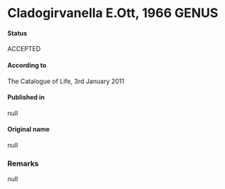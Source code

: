 # Cladogirvanella E.Ott, 1966 GENUS

#### Status
ACCEPTED

#### According to
The Catalogue of Life, 3rd January 2011

#### Published in
null

#### Original name
null

### Remarks
null